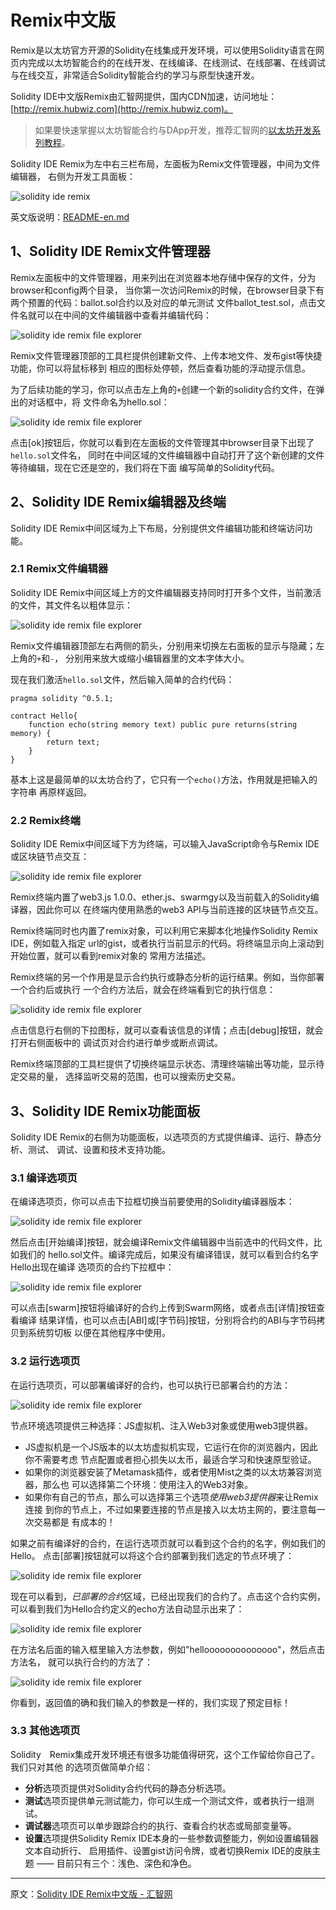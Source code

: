 # Remix中文版

Remix是以太坊官方开源的Solidity在线集成开发环境，可以使用Solidity语言在网页内完成以太坊智能合约的在线开发、在线编译、在线测试、在线部署、在线调试与在线交互，非常适合Solidity智能合约的学习与原型快速开发。

Solidity IDE中文版Remix由汇智网提供，国内CDN加速，访问地址：[http://remix.hubwiz.com](http://remix.hubwiz.com)。

> 如果要快速掌握以太坊智能合约与DApp开发，推荐汇智网的[以太坊开发系列教程](http://www.hubwiz.com/course/?type=%E4%BB%A5%E5%A4%AA%E5%9D%8A&affid=github7878)。

Solidity IDE Remix为左中右三栏布局，左面板为Remix文件管理器，中间为文件编辑器，
右侧为开发工具面板：

![solidity ide remix](http://blog.hubwiz.com/2019/04/29/solidity-ide-remix-cn/snap-1.png)

英文版说明：[README-en.md](README-en.md)

## 1、Solidity IDE Remix文件管理器

Remix左面板中的文件管理器，用来列出在浏览器本地存储中保存的文件，分为browser和config两个目录，
当你第一次访问Remix的时候，在browser目录下有两个预置的代码：ballot.sol合约以及对应的单元测试
文件ballot_test.sol，点击文件名就可以在中间的文件编辑器中查看并编辑代码：

![solidity ide remix file explorer](http://blog.hubwiz.com/2019/04/29/solidity-ide-remix-cn/file-explorer.png)

Remix文件管理器顶部的工具栏提供创建新文件、上传本地文件、发布gist等快捷功能，你可以将鼠标移到
相应的图标处停顿，然后查看功能的浮动提示信息。

为了后续功能的学习，你可以点击左上角的`+`创建一个新的solidity合约文件，在弹出的对话框中，将
文件命名为hello.sol：

![solidity ide remix file explorer](http://blog.hubwiz.com/2019/04/29/solidity-ide-remix-cn/new-file.png)

点击[ok]按钮后，你就可以看到在左面板的文件管理其中browser目录下出现了`hello.sol`文件名，
同时在中间区域的文件编辑器中自动打开了这个新创建的文件等待编辑，现在它还是空的，我们将在下面
编写简单的Solidity代码。


## 2、Solidity IDE Remix编辑器及终端

Solidity IDE Remix中间区域为上下布局，分别提供文件编辑功能和终端访问功能。

### 2.1 Remix文件编辑器

Solidity IDE Remix中间区域上方的文件编辑器支持同时打开多个文件，当前激活的文件，其文件名以粗体显示：

![solidity ide remix file explorer](http://blog.hubwiz.com/2019/04/29/solidity-ide-remix-cn/file-editor.png)

Remix文件编辑器顶部左右两侧的箭头，分别用来切换左右面板的显示与隐藏；左上角的`+`和`-`，
分别用来放大或缩小编辑器里的文本字体大小。

现在我们激活`hello.sol`文件，然后输入简单的合约代码：

```
pragma solidity ^0.5.1;

contract Hello{
    function echo(string memory text) public pure returns(string memory) {
        return text;
    }
}
```

基本上这是最简单的以太坊合约了，它只有一个`echo()`方法，作用就是把输入的字符串
再原样返回。

### 2.2 Remix终端

Solidity IDE Remix中间区域下方为终端，可以输入JavaScript命令与Remix IDE或区块链节点交互：

![solidity ide remix file explorer](http://blog.hubwiz.com/2019/04/29/solidity-ide-remix-cn/terminal.png)

Remix终端内置了web3.js 1.0.0、ether.js、swarmgy以及当前载入的Solidity编译器，因此你可以
在终端内使用熟悉的web3 API与当前连接的区块链节点交互。

Remix终端同时也内置了remix对象，可以利用它来脚本化地操作Solidity Remix IDE，例如载入指定
url的gist，或者执行当前显示的代码。将终端显示向上滚动到开始位置，就可以看到remix对象的
常用方法描述。

Remix终端的另一个作用是显示合约执行或静态分析的运行结果。例如，当你部署一个合约后或执行
一个合约方法后，就会在终端看到它的执行信息：

![solidity ide remix file explorer](http://blog.hubwiz.com/2019/04/29/solidity-ide-remix-cn/terminal-output.png)

点击信息行右侧的下拉图标，就可以查看该信息的详情；点击[debug]按钮，就会打开右侧面板中的
调试页对合约进行单步或断点调试。

Remix终端顶部的工具栏提供了切换终端显示状态、清理终端输出等功能，显示待定交易的量，
选择监听交易的范围，也可以搜索历史交易。

## 3、Solidity IDE Remix功能面板

Solidity IDE Remix的右侧为功能面板，以选项页的方式提供编译、运行、静态分析、测试、
调试、设置和技术支持功能。

### 3.1 编译选项页

在编译选项页，你可以点击下拉框切换当前要使用的Solidity编译器版本：

![solidity ide remix file explorer](http://blog.hubwiz.com/2019/04/29/solidity-ide-remix-cn/compile-tab-1.png)

然后点击[开始编译]按钮，就会编译Remix文件编辑器中当前选中的代码文件，比如我们的
hello.sol文件。编译完成后，如果没有编译错误，就可以看到合约名字Hello出现在编译
选项页的合约下拉框中：

![solidity ide remix file explorer](http://blog.hubwiz.com/2019/04/29/solidity-ide-remix-cn/compile-tab-2.png)

可以点击[swarm]按钮将编译好的合约上传到Swarm网络，或者点击[详情]按钮查看编译
结果详情，也可以点击[ABI]或[字节码]按钮，分别将合约的ABI与字节码拷贝到系统剪切板
以便在其他程序中使用。

### 3.2 运行选项页

在运行选项页，可以部署编译好的合约，也可以执行已部署合约的方法：

![solidity ide remix file explorer](http://blog.hubwiz.com/2019/04/29/solidity-ide-remix-cn/run-tab-1.png)

节点环境选项提供三种选择：JS虚拟机、注入Web3对象或使用web3提供器。

- JS虚拟机是一个JS版本的以太坊虚拟机实现，它运行在你的浏览器内，因此你不需要考虑
  节点配置或者担心损失以太币，最适合学习和快速原型验证。
- 如果你的浏览器安装了Metamask插件，或者使用Mist之类的以太坊兼容浏览器，那么也
  可以选择第二个环境：使用注入的Web3对象。
- 如果你有自己的节点，那么可以选择第三个选项*使用web3提供器*来让Remix连接
  到你的节点上，不过如果要连接的节点是接入以太坊主网的，要注意每一次交易都是
  有成本的！

如果之前有编译好的合约，在运行选项页就可以看到这个合约的名字，例如我们的Hello。
点击[部署]按钮就可以将这个合约部署到我们选定的节点环境了：

![solidity ide remix file explorer](http://blog.hubwiz.com/2019/04/29/solidity-ide-remix-cn/run-tab-2.png)

现在可以看到，*已部署的合约*区域，已经出现我们的合约了。点击这个合约实例，
可以看到我们为Hello合约定义的echo方法自动显示出来了：

![solidity ide remix file explorer](http://blog.hubwiz.com/2019/04/29/solidity-ide-remix-cn/deployed-contract.png)

在方法名后面的输入框里输入方法参数，例如"helloooooooooooooo"，然后点击方法名，
就可以执行合约的方法了：

![solidity ide remix file explorer](http://blog.hubwiz.com/2019/04/29/solidity-ide-remix-cn/call-contract.png)

你看到，返回值的确和我们输入的参数是一样的，我们实现了预定目标！

### 3.3 其他选项页

Solidity　Remix集成开发环境还有很多功能值得研究，这个工作留给你自己了。我们只对其他
的选项页做简单介绍：

- **分析**选项页提供对Solidity合约代码的静态分析选项。
- **测试**选项页提供单元测试能力，你可以生成一个测试文件，或者执行一组测试。
- **调试器**选项页可以单步跟踪合约的执行、查看合约状态或局部变量等。
- **设置**选项提供Solidity Remix IDE本身的一些参数调整能力，例如设置编辑器文本自动折行、
  启用插件、设置gist访问令牌，或者切换Remix IDE的皮肤主题 —— 目前只有三个：浅色、深色和净色。
  
---
原文：[Solidity IDE Remix中文版 - 汇智网](http://blog.hubwiz.com/2019/04/29/solidity-ide-remix-cn/)
